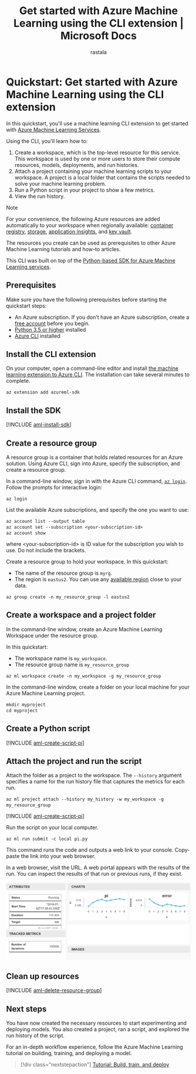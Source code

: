 ﻿---
title: Get started with Azure Machine Learning using the CLI extension | Microsoft Docs
description: In this quickstart, you will learn how to get started with Azure Machine Learning Services using the Azure Machine Learning CLI extension.
services: machine-learning
ms.service: machine-learning
ms.component: core
ms.topic: quickstart
author: rastala
ms.author: roastala
ms.reviewer: sgilley
ms.date: 7/27/2018
---
# Quickstart: Get started with Azure Machine Learning using the CLI extension

In this quickstart, you'll use a machine learning CLI extension to get started with [Azure Machine Learning Services](overview-what-is-azure-ml.md).

Using the CLI, you'll learn how to:

1. Create a workspace, which is the top-level resource for this service. This workspace is used by one or more users to store their compute resources, models, deployments, and run histories.
1. Attach a project containing your machine learning scripts to your workspace.   A project is a local folder that contains the scripts needed to solve your machine learning problem.  
1. Run a Python script in your project to show a few metrics.
1. View the run history.

> [!NOTE]
> For your convenience, the following Azure resources are added automatically to your workspace when regionally available:  [container registry](https://azure.microsoft.com/en-us/services/container-registry/), [storage](https://azure.microsoft.com/en-us/services/storage/), [application insights](https://azure.microsoft.com/en-us/services/application-insights/), and [key vault](https://azure.microsoft.com/en-us/services/key-vault/).

The resources you create can be used as prerequisites to other Azure Machine Learning tutorials and how-to articles.

This CLI was built on top of the [Python-based SDK for Azure Machine Learning services](reference-azure-machine-learning-sdk.md).

## Prerequisites

Make sure you have the following prerequisites before starting the quickstart steps:

+ An Azure subscription. If you don't have an Azure subscription, create a [free account](https://azure.microsoft.com/free/?WT.mc_id=A261C142F) before you begin.
+ [Python 3.5 or higher](https://www.python.org/) installed
+ [Azure CLI](https://docs.microsoft.com/cli/azure/install-azure-cli?view=azure-cli-latest) installed

## Install the CLI extension

On your computer, open a command-line editor and install [the machine learning extension to Azure CLI](reference-azure-machine-learning-cli.md).  The installation can take several minutes to complete.

```azurecli
az extension add azureml-sdk
```

## Install the SDK

[!INCLUDE [aml-install-sdk](../../../includes/aml-install-sdk.md)]

## Create a resource group

A resource group is a container that holds related resources for an Azure solution. Using Azure CLI, sign into Azure, specify the subscription, and create a resource group.

In a command-line window, sign in with the Azure CLI command, [`az login`](https://docs.microsoft.com/cli/azure/reference-index?view=azure-cli-latest#az-login). Follow the prompts for interactive login:
    
   ```azurecli
   az login
   ```

List the available Azure subscriptions, and specify the one you want to use:
   ```azurecli
   az account list --output table
   az account set --subscription <your-subscription-id>
   az account show
   ```
   where \<your-subscription-id\> is ID value for the subscription you wish to use. Do not include the brackets.

Create a resource group to hold your workspace.
   In this quickstart:
   + The name of the resource group is `myrg`.
   + The region is `eastus2`. You can use any [available region](https://azure.microsoft.com/global-infrastructure/services/) close to your data.  

   ```azurecli
   az group create -n my_resource_group -l eastus2
   ```

## Create a workspace and a project folder

In the command-line window, create an Azure Machine Learning Workspace under the resource group.


   In this quickstart:
   + The workspace name is `my_workspace`.
   + The resource group name is `my_resource_group`

   ```azurecli
   az ml workspace create -n my_workspace -g my_resource_group
   ```

In the command-line window, create a folder on your local machine for your Azure Machine Learning project.

   ```
   mkdir myproject
   cd myproject
   ```

## Create a Python script

[!INCLUDE [aml-create-script-pi](../../../includes/aml-create-script-pi.md)]

## Attach the project and run the script

Attach the folder as a project to the workspace. The `--history` argument specifies a name for the run history file that captures the metrics for each run.

   ```azurecli
   az ml project attach --history my_history -w my_workspace -g my_resource_group
   ```

[!INCLUDE [aml-create-script-pi](../../../includes/aml-create-script-pi.md)]

Run the script on your local computer.

   ```azurecli
   az ml run submit -c local pi.py
   ```

   This command runs the code and outputs a web link to your console. Copy-paste the link into your web browser.

In a web browser, visit the URL. A web portal appears with the results of the run. You can inspect the results of that run or previous runs, if they exist.

   ![view history](./media/quickstart-get-started/web-results.png)

## Clean up resources 

[!INCLUDE [aml-delete-resource-group](../../../includes/aml-delete-resource-group.md)]

## Next steps
You have now created the necessary resources to start experimenting and deploying models. You also created a project, ran a script, and explored the run history of the script.

For an in-depth workflow experience, follow the Azure Machine Learning tutorial on building, training, and deploying a model.

> [!div class="nextstepaction"]
> [Tutorial: Build, train, and deploy](tutorial-build-train-deploy-with-azure-machine-learning.md)